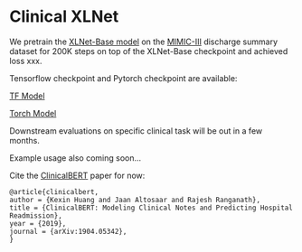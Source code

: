 # Clinical XLNet

We pretrain the [XLNet-Base model](https://github.com/zihangdai/xlnet) on the [MIMIC-III](https://mimic.physionet.org/about/mimic/) discharge summary dataset for 200K steps on top of the XLNet-Base checkpoint and achieved loss xxx. 

Tensorflow checkpoint and Pytorch checkpoint are available:

[TF Model]()

[Torch Model]()

Downstream evaluations on specific clinical task will be out in a few months.

Example usage also coming soon...

Cite the [ClinicalBERT](https://github.com/kexinhuang12345/clinicalBERT) paper for now:
```
@article{clinicalbert,
author = {Kexin Huang and Jaan Altosaar and Rajesh Ranganath},
title = {ClinicalBERT: Modeling Clinical Notes and Predicting Hospital Readmission},
year = {2019},
journal = {arXiv:1904.05342},
}

```
